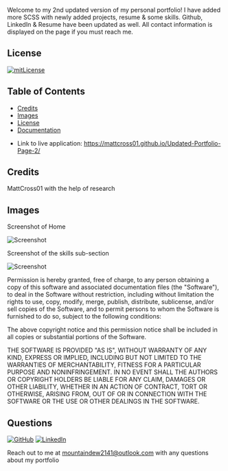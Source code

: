 Welcome to my 2nd updated version of my personal portfolio!
I have added more SCSS with newly added projects, resume & some skills.
Github, LinkedIn & Resume have been updated as well.
All contact information is displayed on the page if you must reach me.


## License

[![mitLicense](https://img.shields.io/badge/license-MIT-green?style=plastic)](https://choosealicense.com/licenses/bsd-3-clause/)


## Table of Contents 

* [Credits](#credits)
* [Images](#images)
* [License](#license)
* [Documentation](#documentation)

- Link to live application: https://mattcross01.github.io/Updated-Portfolio-Page-2/


## Credits

MattCross01 with the help of research

## Images 

Screenshot of Home 

![Screenshot](https://i.ibb.co/pQfW0rv/mainscreenportfolio.png)

Screenshot of the skills sub-section

![Screenshot](https://i.ibb.co/8dr6qcM/skillsportfolio.png)


Permission is hereby granted, free of charge, to any person obtaining a copy
of this software and associated documentation files (the "Software"), to deal
in the Software without restriction, including without limitation the rights
to use, copy, modify, merge, publish, distribute, sublicense, and/or sell
copies of the Software, and to permit persons to whom the Software is
furnished to do so, subject to the following conditions:

The above copyright notice and this permission notice shall be included in all
copies or substantial portions of the Software.

THE SOFTWARE IS PROVIDED "AS IS", WITHOUT WARRANTY OF ANY KIND, EXPRESS OR
IMPLIED, INCLUDING BUT NOT LIMITED TO THE WARRANTIES OF MERCHANTABILITY,
FITNESS FOR A PARTICULAR PURPOSE AND NONINFRINGEMENT. IN NO EVENT SHALL THE
AUTHORS OR COPYRIGHT HOLDERS BE LIABLE FOR ANY CLAIM, DAMAGES OR OTHER
LIABILITY, WHETHER IN AN ACTION OF CONTRACT, TORT OR OTHERWISE, ARISING FROM,
OUT OF OR IN CONNECTION WITH THE SOFTWARE OR THE USE OR OTHER DEALINGS IN THE
SOFTWARE.

## Questions

  [![GitHub](https://img.shields.io/badge/My%20GitHub-Click%20Me!-blueviolet?style=plastic&logo=GitHub)](https://github.com/MattCross01)
  [![LinkedIn](https://img.shields.io/badge/My%20LinkedIn-Click%20Me!-grey?style=plastic&logo=LinkedIn&labelColor=blue)](https://www.linkedin.com/in/matthew-cross-604a98203/)

  Reach out to me at mountaindew2141@outlook.com with any questions about my portfolio

